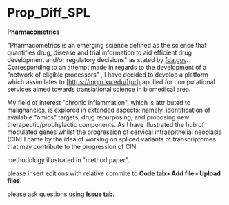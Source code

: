 # Prop_Diff_SPL
**Pharmacometrics**

"Pharmacometrics is an emerging science defined as the science that quantifies drug, disease and trial information to aid efficient drug development and/or regulatory decisions" as stated by [fda.gov](url).
Corresponding to an attempt made in regards to the development of a "network of eligible processors" , I have decided to develop a platform which assimilates to [https://mgm.ku.edu/](url) applied for computational services aimed towards translational science in biomedical area.

My field of interest "chronic inflammation", which is attributed to malignancies, is explored in extended aspects; namely, identification of available "omics" targets, drug repurposing, and proposing new therapeutic/prophylactic components. 
As I have illustrated the hub of modulated genes whilst the progression of cervical intraepithelial neoplasia (CIN) I came by the idea of working on spliced variants of transcriptomes that may contribute to the progression of CIN.

methodology illustrated in "method paper".

please insert editions with relative commite to **Code tab> Add file> Upload files**.

please ask questions using **Issue tab**.
